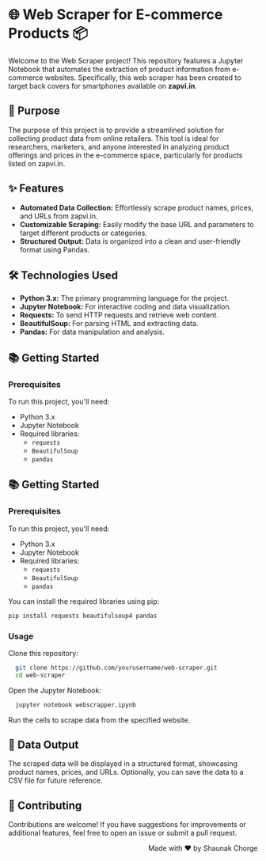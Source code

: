 # 🌐 Web Scraper for E-commerce Products 📦

Welcome to the Web Scraper project! This repository features a Jupyter Notebook that automates the extraction of product information from e-commerce websites. Specifically, this web scraper has been created to target back covers for smartphones available on **zapvi.in**.

## 🎯 Purpose

The purpose of this project is to provide a streamlined solution for collecting product data from online retailers. This tool is ideal for researchers, marketers, and anyone interested in analyzing product offerings and prices in the e-commerce space, particularly for products listed on zapvi.in.

## ✨ Features

- **Automated Data Collection:** Effortlessly scrape product names, prices, and URLs from zapvi.in.
- **Customizable Scraping:** Easily modify the base URL and parameters to target different products or categories.
- **Structured Output:** Data is organized into a clean and user-friendly format using Pandas.

## 🛠️ Technologies Used

- **Python 3.x:** The primary programming language for the project.
- **Jupyter Notebook:** For interactive coding and data visualization.
- **Requests:** To send HTTP requests and retrieve web content.
- **BeautifulSoup:** For parsing HTML and extracting data.
- **Pandas:** For data manipulation and analysis.

## 📚 Getting Started

### Prerequisites

To run this project, you'll need:

- Python 3.x
- Jupyter Notebook
- Required libraries:
  - `requests`
  - `BeautifulSoup`
  - `pandas`
## 📚 Getting Started

### Prerequisites

To run this project, you'll need:

- Python 3.x
- Jupyter Notebook
- Required libraries:
  - `requests`
  - `BeautifulSoup`
  - `pandas`


You can install the required libraries using pip:

  ```bash
  pip install requests beautifulsoup4 pandas
  ```

### Usage
  
  Clone this repository:

  ```bash
    git clone https://github.com/yourusername/web-scraper.git
    cd web-scraper
  ```
  Open the Jupyter Notebook:
  
  ```bash
    jupyter notebook webscrapper.ipynb
  ```
  Run the cells to scrape data from the specified website.


## 📝 Data Output
The scraped data will be displayed in a structured format, showcasing product names, prices, and URLs. Optionally, you can save the data to a CSV file for future reference.



## 🤝 Contributing
Contributions are welcome! If you have suggestions for improvements or additional features, feel free to open an issue or submit a pull request.




<div align="right">
  <p>Made with ❤️ by Shaunak Chorge</p>
</div>



